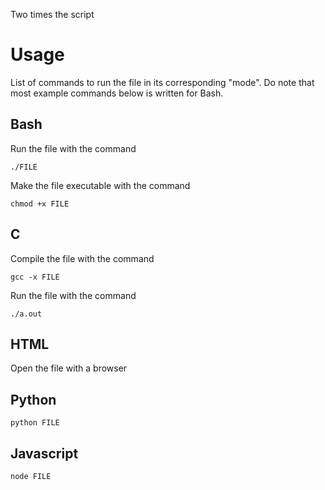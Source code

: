 Two times the script

# Usage

List of commands to run the file in its corresponding "mode".
 Do note that most example commands below is written for Bash.

## Bash

Run the file with the command 

```
./FILE
```

Make the file executable with the command

```
chmod +x FILE
```

## C

Compile the file with the command 

```
gcc -x FILE
```

Run the file with the command

```
./a.out
```

## HTML

Open the file with a browser

## Python

```
python FILE
```

## Javascript

```
node FILE
```

